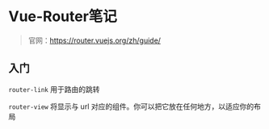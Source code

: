 # Vue-Router笔记

> 官网：https://router.vuejs.org/zh/guide/



## 入门

`router-link`   用于路由的跳转

`router-view` 将显示与 url 对应的组件。你可以把它放在任何地方，以适应你的布局